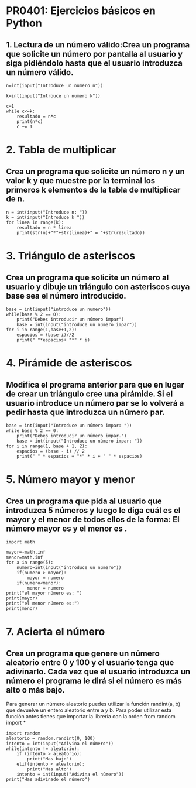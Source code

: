 # PR0401: Ejercicios básicos en Python
## 1. Lectura de un número válido:Crea un programa que solicite un número por pantalla al usuario y siga pidiéndolo hasta que el usuario introduzca un número válido.
```
n=int(input("Introduce un numero n"))

k=int(input("Introuce un numero k"))

c=1
while c<=k:
    resultado = n*c
    print(n*c)
    c += 1
```
# 2. Tabla de multiplicar
## Crea un programa que solicite un número n y un valor k y que muestre por la terminal los primeros k elementos de la tabla de multiplicar de n.
```
n = int(input("Introduce n: "))
k = int(input("Introduce k "))
for linea in range(k):
    resultado = n * linea
    print(str(n)+"*"+str(linea)+" = "+str(resultado))
```
# 3. Triángulo de asteriscos
## Crea un programa que solicite un número al usuario y dibuje un triángulo con asteriscos cuya base sea el número introducido.
```
base = int(input("introduce un numero"))
while(base % 2 == 0):
    print("Debes introducir un número impar")
    base = int(input("introduce un número impar"))
for i in range(1,base+1,2):
    espacios = (base-i)//2
    print(" "*espacios+ "*" * i)
```
# 4. Pirámide de asteriscos
## Modifica el programa anterior para que en lugar de crear un triángulo cree una pirámide. Si el usuario introduce un número par se lo volverá a pedir hasta que introduzca un número par.
```
base = int(input("Introduce un número impar: "))
while base % 2 == 0:
    print("Debes introducir un número impar.")
    base = int(input("Introduce un número impar: "))
for i in range(1, base + 1, 2):
    espacios = (base - i) // 2
    print(" " * espacios + "*" * i + " " * espacios)
```
# 5. Número mayor y menor
## Crea un programa que pida al usuario que introduzca 5 números y luego le diga cuál es el mayor y el menor de todos ellos de la forma: El número mayor es <mayor> y el menor es <menor>.
```
import math

mayor=-math.inf
menor=math.inf
for a in range(5):
    numero=int(input("introduce un número"))
    if(numero > mayor):
        mayor = numero
    if(numero<menor):
        menor = numero
print("el mayor número es: ")
print(mayor)
print("el menor número es:")
print(menor)
```
# 7. Acierta el número
## Crea un programa que genere un número aleatorio entre 0 y 100 y el usuario tenga que adivinarlo. Cada vez que el usuario introduzca un número el programa le dirá si el número es más alto o más bajo.

Para generar un número aleatorio puedes utilizar la función randint(a, b) que devuelve un entero aleatorio entre a y b. Para poder utilizar esta función antes tienes que importar la librería con la orden from random import *
```
import random
aleatorio = random.randint(0, 100)
intento = int(input("Adivina el número"))
while(intento != aleatorio):
    if (intento > aleatorio):
        print("Mas bajo")
    elif(intento < aleatorio):
        print("Mas alto")
    intento = int(input("Adivina el número"))
print("Has adivinado el número")
```